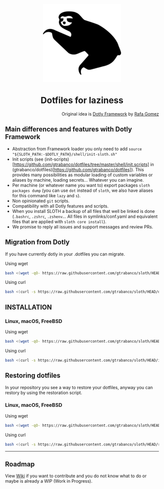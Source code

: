 <p align="center">
  <a href="https://github.com/gtrabanco/sloth">
    <img src="sloth.svg" alt="Sloth Logo" width="256px" height="256px" />
  </a>
</p>

<h1 align="center">
  Dotfiles for laziness
</h1>

<p align="right">
  Original idea is <a href="https://github.com/codelytv/dotly" alt="Dotly repository">Dotly Framework</a> by <a href="https://github.com/rgomezcasas" alt="Dotly orginal developer">Rafa Gomez</a>
</p>

## Main differences and features with Dotly Framework
* Abstraction from Framework loader you only need to add `source "${SLOTH_PATH:-$DOTLY_PATH}/shell/init-sloth.sh"`
* Init scripts (see (init-scripts)[https://github.com/gtrabanco/dotfiles/tree/master/shell/init.scripts] in (gtrabanco/dotfiles)[https://github.com/gtrabanco/dotfiles]). This provides many possibilities as modular loading of custom variables or aliases by machine, loading secrets... Whatever you can imagine.
* Per machine (or whatever name you want to) export packages `sloth packages dump` (you can use `dot` instead of `sloth`, we also have aliases for this command like `lazy` and `s`).
* Non opinionated `git` scripts.
* Compatibility with all Dotly features and scripts.
* When you install SLOTH a backup of all files that well be linked is done (`.bashrc`, `.zshrc`, `.zshenv`... All files in symlinks/conf.yaml and equivalent files that are applied with `sloth core install`).
* We promise to reply all issues and support messages and review PRs.

## Migration from Dotly

If you have currently dotly in your .dotfiles you can migrate.

Using wget
```bash
bash <(wget -qO- https://raw.githubusercontent.com/gtrabanco/sloth/HEAD/dotly-migrator)
```

Using curl
```bash
bash <(curl -s https://raw.githubusercontent.com/gtrabanco/sloth/HEAD/dotly-migrator)
```

## INSTALLATION

### Linux, macOS, FreeBSD

Using wget
```bash
bash <(wget -qO- https://raw.githubusercontent.com/gtrabanco/sloth/HEAD/installer)
```

Using curl
```bash
bash <(curl -s https://raw.githubusercontent.com/gtrabanco/sloth/HEAD/installer)
```

## Restoring dotfiles

In your repository you see a way to restore your dotfiles, anyway you can restory by using the restoration script.

### Linux, macOS, FreeBSD

Using wget
```bash
bash <(wget -qO- https://raw.githubusercontent.com/gtrabanco/sloth/HEAD/restorer)
```

Using curl
```bash
bash <(curl -s https://raw.githubusercontent.com/gtrabanco/sloth/HEAD/restorer)
```

<hr>

## Roadmap

View [Wiki](https://github.com/gtrabanco/sloth/wiki#roadmap) if you want to contribute and you do not know what to do or maybe is already a WIP (Work in Progress).
